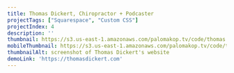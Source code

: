 ```yaml
---
title: Thomas Dickert, Chiropractor + Podcaster
projectTags: ["Squarespace", "Custom CSS"]
projectIndex: 4
description: ''
thumbnail: https://s3.us-east-1.amazonaws.com/palomakop.tv/code/thomas.png
mobileThumbnail: https://s3.us-east-1.amazonaws.com/palomakop.tv/code/thomas_mobile.png
thumbnailAlt: screenshot of Thomas Dickert's website
demoLink: 'https://thomasdickert.com'
---
```

